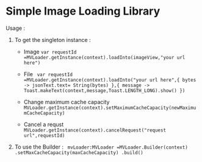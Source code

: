 # Simple Image Loading Library
Usage :
1. To get the singleton instance :
    - Image ```var requestId =MVLoader.getInstance(context).loadInto(imageView,"your url here")```
    - File ``` var requestId =MVLoader.getInstance(context).loadInto("your url here",{ bytes ->
                jsonText.text= String(bytes)
            },{ message ->
                Toast.makeText(context,message,Toast.LENGTH_LONG).show()
            })```
            
    - Change maximum cache capacity  ``` MVLoader.getInstance(context).setMaximumCacheCapacity(newMaximumCacheCapacity)```
    - Cancel a requst ``` MVLoader.getInstance(context).cancelRequest("request url",requestId)  ```
2.  To use the Builder : ``` mvLoader:MVLoader =MVLoader.Builder(context)
                                                        .setMaxCacheCapacity(maxCacheCapacity)
                                                         .build()```
   

